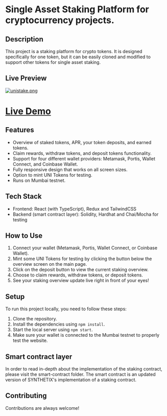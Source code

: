 # Single Asset Staking Platform for cryptocurrency projects.

## Description

This project is a staking platform for crypto tokens. It is designed specifically for one token, but it can be easily cloned and modified to support other tokens for single asset staking.

## Live Preview

[![unistake.png](https://i.postimg.cc/1XYYSSLZ/unistake.png)](https://postimg.cc/Wqg7mBN9)

# [Live Demo](https://staking-platform-eight.vercel.app/)

## Features

- Overview of staked tokens, APR, your token deposits, and earned tokens.
- Claim rewards, withdraw tokens, and deposit tokens functionality.
- Support for four different wallet providers: Metamask, Portis, Wallet Connect, and Coinbase Wallet.
- Fully responsive design that works on all screen sizes.
- Option to mint UNI Tokens for testing.
- Runs on Mumbai testnet.

## Tech Stack

- Frontend: React (with TypeScript), Redux and TailwindCSS
- Backend (smart contract layer): Solidity, Hardhat and Chai/Mocha for testing

## How to Use

1. Connect your wallet (Metamask, Portis, Wallet Connect, or Coinbase Wallet).
2. Mint some UNI Tokens for testing by clicking the button below the overview screen on the main page.
3. Click on the deposit button to view the current staking overview.
4. Choose to claim rewards, withdraw tokens, or deposit tokens.
5. See your staking overview update live right in front of your eyes!

## Setup

To run this project locally, you need to follow these steps:

1. Clone the repository.
2. Install the dependencies using `npm install`.
3. Start the local server using `npm start`.
4. Make sure your wallet is connected to the Mumbai testnet to properly test the website.

## Smart contract layer

In order to read in-depth about the implementation of the staking contract, please visit the smart-contract folder. The smart contract is an updated version of SYNTHETIX's implementation of a staking contract.

## Contributing

Contributions are always welcome!
